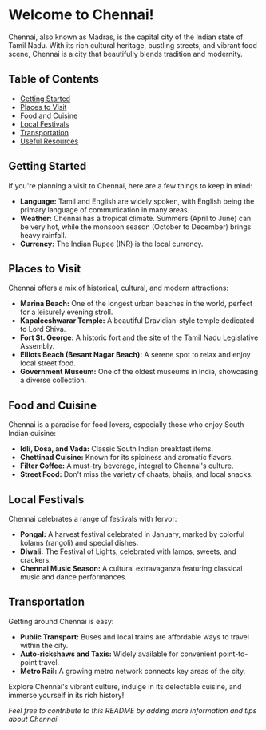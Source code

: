 # Welcome to Chennai!

Chennai, also known as Madras, is the capital city of the Indian state of Tamil Nadu. With its rich cultural heritage, bustling streets, and vibrant food scene, Chennai is a city that beautifully blends tradition and modernity.

## Table of Contents

- [Getting Started](#getting-started)
- [Places to Visit](#places-to-visit)
- [Food and Cuisine](#food-and-cuisine)
- [Local Festivals](#local-festivals)
- [Transportation](#transportation)
- [Useful Resources](#useful-resources)

## Getting Started

If you're planning a visit to Chennai, here are a few things to keep in mind:

- **Language:** Tamil and English are widely spoken, with English being the primary language of communication in many areas.
- **Weather:** Chennai has a tropical climate. Summers (April to June) can be very hot, while the monsoon season (October to December) brings heavy rainfall.
- **Currency:** The Indian Rupee (INR) is the local currency.

## Places to Visit

Chennai offers a mix of historical, cultural, and modern attractions:

- **Marina Beach:** One of the longest urban beaches in the world, perfect for a leisurely evening stroll.
- **Kapaleeshwarar Temple:** A beautiful Dravidian-style temple dedicated to Lord Shiva.
- **Fort St. George:** A historic fort and the site of the Tamil Nadu Legislative Assembly.
- **Elliots Beach (Besant Nagar Beach):** A serene spot to relax and enjoy local street food.
- **Government Museum:** One of the oldest museums in India, showcasing a diverse collection.

## Food and Cuisine

Chennai is a paradise for food lovers, especially those who enjoy South Indian cuisine:

- **Idli, Dosa, and Vada:** Classic South Indian breakfast items.
- **Chettinad Cuisine:** Known for its spiciness and aromatic flavors.
- **Filter Coffee:** A must-try beverage, integral to Chennai's culture.
- **Street Food:** Don't miss the variety of chaats, bhajis, and local snacks.

## Local Festivals

Chennai celebrates a range of festivals with fervor:

- **Pongal:** A harvest festival celebrated in January, marked by colorful kolams (rangoli) and special dishes.
- **Diwali:** The Festival of Lights, celebrated with lamps, sweets, and crackers.
- **Chennai Music Season:** A cultural extravaganza featuring classical music and dance performances.

## Transportation

Getting around Chennai is easy:

- **Public Transport:** Buses and local trains are affordable ways to travel within the city.
- **Auto-rickshaws and Taxis:** Widely available for convenient point-to-point travel.
- **Metro Rail:** A growing metro network connects key areas of the city.



Explore Chennai's vibrant culture, indulge in its delectable cuisine, and immerse yourself in its rich history!

*Feel free to contribute to this README by adding more information and tips about Chennai.*

